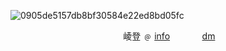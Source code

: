 ![0905de5157db8bf30584e22ed8bd05fc](https://github.com/user-attachments/assets/4f7e3a7f-1a66-4b3b-805e-cff658a48a44)


ㅤㅤㅤㅤㅤㅤㅤㅤㅤㅤㅤㅤㅤㅤ崚登 ﹫ [info](https://t.me/iriskisser)ㅤㅤㅤㅤ[dm](https://t.me/kysryouto) 





